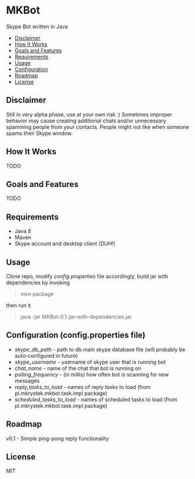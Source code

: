 MKBot
===
Skype Bot written in Java

* [Disclaimer](#disclaimer)
* [How It Works](#how)
* [Goals and Features](#goals)
* [Requirements](#requirements)
* [Usage](#usage)
* [Configuration](#configuration)
* [Roadmap](#roadmap)
* [License](#license)

<a name="disclaimer"/>Disclaimer
---

 Still in very alpha phase, use at your own risk :)
 Sometimes improper behavior may cause creating additional chats and/or unnecessary spamming people from your contacts.
 People might not like when someone spams their Skype window.

## <a name="how"/>How It Works

TODO

## <a name="goals"/>Goals and Features

TODO

## <a name="requirements"/>Requirements
* Java 8
* Maven
* Skype account and desktop client (DUH!)

## <a name="usage"/>Usage
Clone repo, modify *config.properties* file accordingly, build jar with dependencies by invoking

> mvn package
 
then run it

> java -jar MKBot-0.1-jar-with-dependencies.jar

## <a name="configuration"/>Configuration (config.properties file)
 * *skype_db_path* - path to db.main skype database file (will probably be auto-configured in future)
 * *skype_username* - username of skype user that is running bot
 * *chat_name* - name of the chat that bot is running on
 * *polling_frequency* - (in millis) how often bot is scanning for new messages
 * *reply_tasks_to_load* - names of reply tasks to load (from pl.mkrystek.mkbot.task.impl package)
 * *scheduled_tasks_to_load* - names of scheduled tasks to load (from pl.mkrystek.mkbot.task.impl package)

## <a name="roadmap"/>Roadmap

v0.1 - Simple ping-pong reply functionality

## <a name="license"/>License
MIT